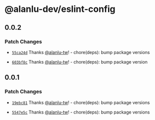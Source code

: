 # @alanlu-dev/eslint-config

## 0.0.2

### Patch Changes

- [`55ca24d`](https://github.com/alanlu-dev/web-kit/commit/55ca24db5575e29504728e1ee77dbff3797a3a18) Thanks [@alanlu-tw](https://github.com/alanlu-tw)! - chore(deps): bump package versions

- [`603bf8c`](https://github.com/alanlu-dev/web-kit/commit/603bf8c4998da8974e165c80317a110a12510657) Thanks [@alanlu-tw](https://github.com/alanlu-tw)! - chore(deps): bump package version

## 0.0.1

### Patch Changes

- [`19ebc81`](https://github.com/alanlu-dev/web-kit/commit/19ebc81bcbe41e1588911394635cae7877ab9af1) Thanks [@alanlu-tw](https://github.com/alanlu-tw)! - chore(deps): bump package versions

- [`5547e5c`](https://github.com/alanlu-dev/web-kit/commit/5547e5c5a6ba5722b1a4eeee626b810c651d3e17) Thanks [@alanlu-tw](https://github.com/alanlu-tw)! - chore(deps): bump package versions
